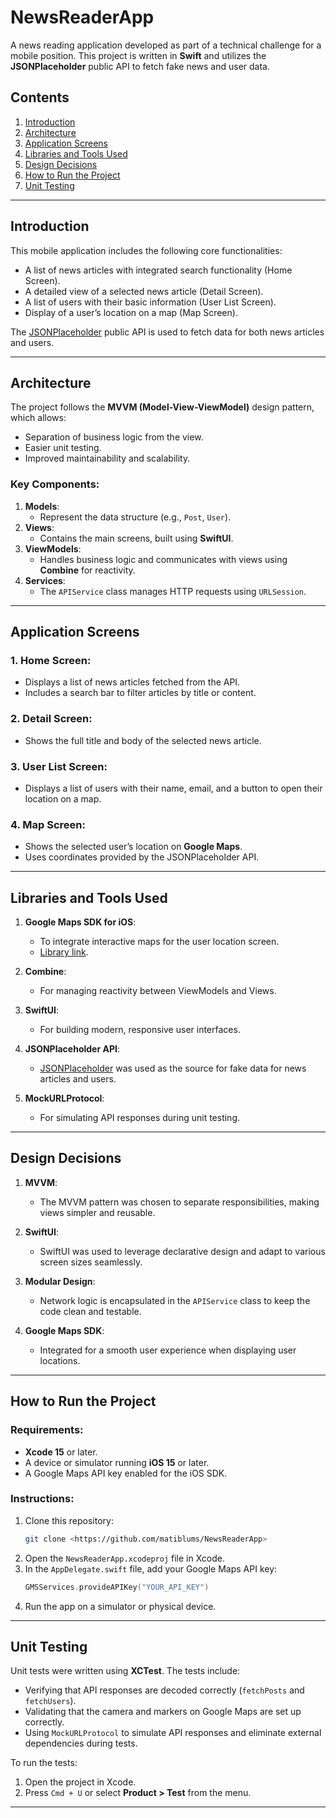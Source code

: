 # NewsReaderApp

A news reading application developed as part of a technical challenge for a mobile position. This project is written in **Swift** and utilizes the **JSONPlaceholder** public API to fetch fake news and user data.

## Contents

1. [Introduction](#introduction)
2. [Architecture](#architecture)
3. [Application Screens](#application-screens)
4. [Libraries and Tools Used](#libraries-and-tools-used)
5. [Design Decisions](#design-decisions)
6. [How to Run the Project](#how-to-run-the-project)
7. [Unit Testing](#unit-testing)

---

## Introduction

This mobile application includes the following core functionalities:
- A list of news articles with integrated search functionality (Home Screen).
- A detailed view of a selected news article (Detail Screen).
- A list of users with their basic information (User List Screen).
- Display of a user’s location on a map (Map Screen).

The [JSONPlaceholder](https://jsonplaceholder.typicode.com/) public API is used to fetch data for both news articles and users.

---

## Architecture

The project follows the **MVVM (Model-View-ViewModel)** design pattern, which allows:
- Separation of business logic from the view.
- Easier unit testing.
- Improved maintainability and scalability.

### Key Components:
1. **Models**:
   - Represent the data structure (e.g., `Post`, `User`).
2. **Views**:
   - Contains the main screens, built using **SwiftUI**.
3. **ViewModels**:
   - Handles business logic and communicates with views using **Combine** for reactivity.
4. **Services**:
   - The `APIService` class manages HTTP requests using `URLSession`.

---

## Application Screens

### 1. Home Screen:
   - Displays a list of news articles fetched from the API.
   - Includes a search bar to filter articles by title or content.

### 2. Detail Screen:
   - Shows the full title and body of the selected news article.

### 3. User List Screen:
   - Displays a list of users with their name, email, and a button to open their location on a map.

### 4. Map Screen:
   - Shows the selected user’s location on **Google Maps**.
   - Uses coordinates provided by the JSONPlaceholder API.

---

## Libraries and Tools Used

1. **Google Maps SDK for iOS**:
   - To integrate interactive maps for the user location screen.
   - [Library link](https://developers.google.com/maps/documentation/ios-sdk).

2. **Combine**:
   - For managing reactivity between ViewModels and Views.

3. **SwiftUI**:
   - For building modern, responsive user interfaces.

4. **JSONPlaceholder API**:
   - [JSONPlaceholder](https://jsonplaceholder.typicode.com/) was used as the source for fake data for news articles and users.

5. **MockURLProtocol**:
   - For simulating API responses during unit testing.

---

## Design Decisions

1. **MVVM**:
   - The MVVM pattern was chosen to separate responsibilities, making views simpler and reusable.

2. **SwiftUI**:
   - SwiftUI was used to leverage declarative design and adapt to various screen sizes seamlessly.

3. **Modular Design**:
   - Network logic is encapsulated in the `APIService` class to keep the code clean and testable.

4. **Google Maps SDK**:
   - Integrated for a smooth user experience when displaying user locations.

---

## How to Run the Project

### Requirements:
- **Xcode 15** or later.
- A device or simulator running **iOS 15** or later.
- A Google Maps API key enabled for the iOS SDK.

### Instructions:
1. Clone this repository:
   ```bash
   git clone <https://github.com/matiblums/NewsReaderApp>
   ```
2. Open the `NewsReaderApp.xcodeproj` file in Xcode.
3. In the `AppDelegate.swift` file, add your Google Maps API key:
   ```swift
   GMSServices.provideAPIKey("YOUR_API_KEY")
   ```
4. Run the app on a simulator or physical device.

---

## Unit Testing

Unit tests were written using **XCTest**. The tests include:
- Verifying that API responses are decoded correctly (`fetchPosts` and `fetchUsers`).
- Validating that the camera and markers on Google Maps are set up correctly.
- Using `MockURLProtocol` to simulate API responses and eliminate external dependencies during tests.

To run the tests:
1. Open the project in Xcode.
2. Press `Cmd + U` or select **Product > Test** from the menu.

---

